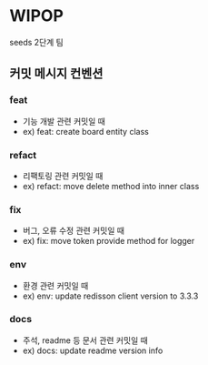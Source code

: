 # WIPOP
seeds 2단계 팀

## 커밋 메시지 컨벤션
### feat
- 기능 개발 관련 커밋일 때
- ex) feat: create board entity class
### refact
- 리팩토링 관련 커밋일 때
- ex) refact: move delete method into inner class
### fix
- 버그, 오류 수정 관련 커밋일 때
- ex) fix: move token provide method for logger
### env
- 환경 관련 커밋일 때
- ex) env: update redisson client version to 3.3.3
### docs
- 주석, readme 등 문서 관련 커밋일 때
- ex) docs: update readme version info
